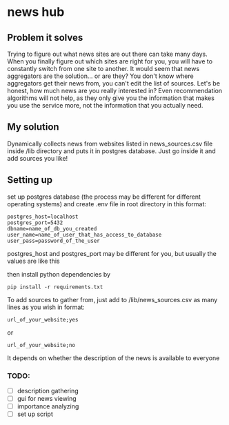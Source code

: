 # news hub
## Problem it solves
Trying to figure out what news sites are out there can take many days. When you finally figure out which sites are right for you, you will have to constantly switch from one site to another. It would seem that news aggregators are the solution... or are they? You don't know where aggregators get their news from, you can't edit the list of sources. Let's be honest, how much news are you really interested in? Even recommendation algorithms will not help, as they only give you the information that makes you use the service more, not the information that you actually need.
## My solution
Dynamically collects news from websites listed in news_sources.csv file inside /lib directory and puts it in postgres database.
Just go inside it and add sources you like!

## Setting up
set up postgres database (the process may be different for different operating systems) and create .env file in root directory in this format:
```
postgres_host=localhost
postgres_port=5432
dbname=name_of_db_you_created
user_name=name_of_user_that_has_access_to_database
user_pass=password_of_the_user
```
postgres_host and postgres_port may be different for you, but usually the values ​​are like this

then install python dependencies by 
```
pip install -r requirements.txt
```

To add sources to gather from, just add to /lib/news_sources.csv as many lines as you wish in format:
```csv
url_of_your_website;yes
```
or
```csv
url_of_your_website;no
```
It depends on whether the description of the news is available to everyone

### TODO:
- [ ] description gathering
- [ ] gui for news viewing
- [ ] importance analyzing
- [ ] set up script